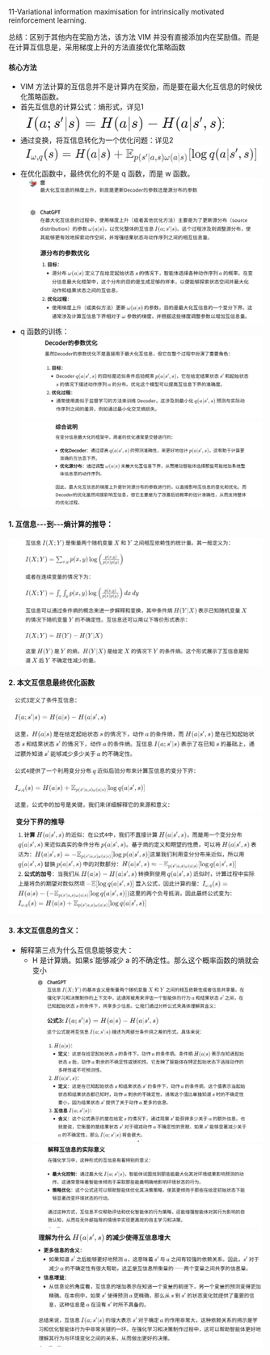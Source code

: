 11-Variational information maximisation for intrinsically motivated reinforcement learning.

总结：区别于其他内在奖励方法，该方法 VIM 并没有直接添加内在奖励值。而是在计算互信息是，采用梯度上升的方法直接优化策略函数

#### 核心方法
- VIM 方法计算的互信息并不是计算内在奖励，而是要在最大化互信息的时候优化策略函数。
- 首先互信息的计算公式：熵形式，详见1
![alt text](image-41.png)
- 通过变换，将互信息转化为一个优化问题：详见2
![alt text](image-42.png)
- 在优化函数中，最终优化的不是 q 函数，而是 w 函数。
![alt text](image-44.png)
- q 函数的训练：
![alt text](image-45.png)
![alt text](image-46.png)


#### 1. 互信息---到---熵计算的推导：
![alt text](image-34.png)

#### 2. 本文互信息最终优化函数
![alt text](image-39.png)
![alt text](image-40.png)

#### 3. 本文互信息的含义：
- 解释第三点为什么互信息能够变大：
    - H 是计算熵。如果s`能够减少 a 的不确定性。那么这个概率函数的熵就会变小
![alt text](image-36.png)
![alt text](image-37.png)
![alt text](image-38.png)
